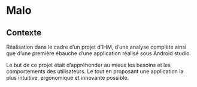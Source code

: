 # Malo
## Contexte
Réalisation dans le cadre d’un projet d’IHM, d’une analyse complète ainsi que d’une première ébauche d’une application réalisé sous Android studio.

Le but de ce projet était d’appréhender au mieux les besoins et les comportements des utilisateurs. Le tout en proposant une application la plus intuitive, ergonomique et innovante possible.
